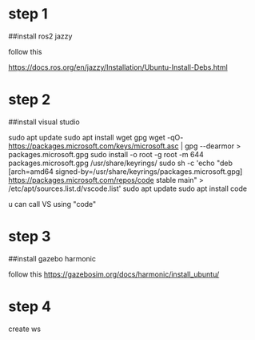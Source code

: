 # step 1

##install ros2 jazzy

follow this

https://docs.ros.org/en/jazzy/Installation/Ubuntu-Install-Debs.html


# step 2

##install visual studio

sudo apt update
sudo apt install wget gpg
wget -qO- https://packages.microsoft.com/keys/microsoft.asc | gpg --dearmor > packages.microsoft.gpg
sudo install -o root -g root -m 644 packages.microsoft.gpg /usr/share/keyrings/
sudo sh -c 'echo "deb [arch=amd64 signed-by=/usr/share/keyrings/packages.microsoft.gpg] \
https://packages.microsoft.com/repos/code stable main" > /etc/apt/sources.list.d/vscode.list'
sudo apt update
sudo apt install code


u can call VS using "code"


# step 3

##install gazebo harmonic

follow this
https://gazebosim.org/docs/harmonic/install_ubuntu/

# step 4

create ws


